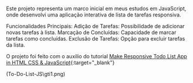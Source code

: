 Este projeto representa um marco inicial em meus estudos em JavaScript, onde desenvolvi uma aplicação interativa de lista de tarefas responsiva.

Funcionalidades Principais:
Adição de Tarefas: Possibilidade de adicionar novas tarefas à lista.
Marcação de Concluídas: Capacidade de marcar tarefas como concluídas.
Exclusão de Tarefas: Opção para excluir tarefas da lista.

O projeto foi feito com o auxilio do tutorial [Make Responsive Todo List App in HTML CSS & JavaScript](https://www.youtube.com/watch?v=9Wi2a5_3umU&t=1238s){:target="_blank"}

(To-Do-List-JS\gti1.png)


